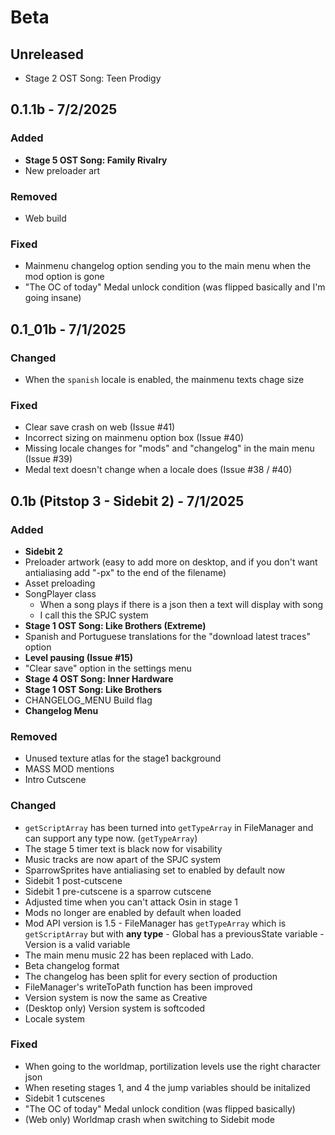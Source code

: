 # Beta
## Unreleased
- Stage 2 OST Song: Teen Prodigy
<version>

## 0.1.1b - 7/2/2025
### Added
- **Stage 5 OST Song: Family Rivalry**
- New preloader art
### Removed
- Web build
### Fixed
- Mainmenu changelog option sending you to the main menu when the mod option is gone
- "The OC of today" Medal unlock condition (was flipped basically and I'm going insane)
<version>

## 0.1_01b - 7/1/2025
### Changed
- When the `spanish` locale is enabled, the mainmenu texts chage size
### Fixed
- Clear save crash on web (Issue #41)
- Incorrect sizing on mainmenu option box (Issue #40)
- Missing locale changes for "mods" and "changelog" in the main menu (Issue #39)
- Medal text doesn't change when a locale does (Issue #38 / #40)
<version>

## 0.1b (Pitstop 3 - Sidebit 2) - 7/1/2025
### Added
- **Sidebit 2**
- Preloader artwork (easy to add more on desktop, and if you don't want antialiasing add "-px" to the end of the filename)
- Asset preloading
- SongPlayer class
  - When a song plays if there is a json then a text will display with song 
  - I call this the SPJC system
- **Stage 1 OST Song: Like Brothers (Extreme)**
- Spanish and Portuguese translations for the "download latest traces" option
- **Level pausing (Issue #15)**
- "Clear save" option in the settings menu
- **Stage 4 OST Song: Inner Hardware**
- **Stage 1 OST Song: Like Brothers**
- CHANGELOG_MENU Build flag
- **Changelog Menu**
### Removed
- Unused texture atlas for the stage1 background
- MASS MOD mentions
- Intro Cutscene
### Changed
- `getScriptArray` has been turned into `getTypeArray` in FileManager and can support any type now. (`getTypeArray`)
- The stage 5 timer text is black now for visability
- Music tracks are now apart of the SPJC system
- SparrowSprites have antialiasing set to enabled by default now
- Sidebit 1 post-cutscene
- Sidebit 1 pre-cutscene is a sparrow cutscene
- Adjusted time when you can't attack Osin in stage 1
- Mods no longer are enabled by default when loaded
- Mod API version is 1.5
        - FileManager has `getTypeArray` which is `getScriptArray` but with **any type**
        - Global has a previousState variable
        - Version is a valid variable
- The main menu music 22 has been replaced with Lado.
- Beta changelog format
- The changelog has been split for every section of production
- FileManager's writeToPath function has been improved
- Version system is now the same as Creative
- (Desktop only) Version system is softcoded
- Locale system
### Fixed
- When going to the worldmap, portilization levels use the right character json
- When reseting stages 1, and 4 the jump variables should be initalized
- Sidebit 1 cutscenes
- "The OC of today" Medal unlock condition (was flipped basically)
- (Web only) Worldmap crash when switching to Sidebit mode